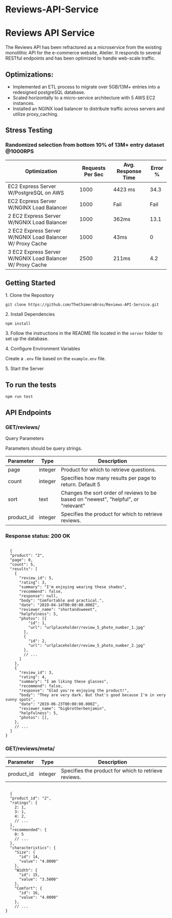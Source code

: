# Reviews-API-Service
<h1>Reviews API Service</h1>
<p>
The Reviews API has been refractored as a microservice from the existing monolithic API for the e-commerce website, Atelier. It responds to several RESTful endpoints and has been optimized to handle web-scale traffic.
</p>
<h2>
Optimizations:
</h2>
<ul>
  <li>
    Implemented an ETL process to migrate over 5GB/13M+ entries into a redesigned postgreSQL database.
  </li>
  <li>
    Scaled horizontally to a micro-service architecture with 5 AWS EC2 instances.
  </li>
  <li>
    Installed an NGINX load balancer to distribute traffic across servers and utilize proxy_caching.
  </li>
</ul>
<h2>Stress Testing</h2>
<h3>Randomized selection from bottom 10% of 13M+ entry dataset @1000RPS</h3>

| Optimization  | Requests Per Sec | Avg. Response Time| Error % |
| ------------- | ------------- | ------------|-------|
| EC2 Express Server W/PostgreSQL on AWS | 1000| 4423 ms | 34.3
| EC2 Ecpress Server W/NGINX Load Balancer  | 1000  | Fail| Fail| 100.00
| 2 EC2 Express Server W/NGNIX Load Balancer | 1000 | 362ms | 13.1 
| 2 EC2 Express Server W/NGNIX Load Balancer W/ Proxy Cache| 1000 | 43ms | 0
| 3 EC2 Express Server W/NGNIX Load Balancer W/ Proxy Cache| 2500 | 211ms | 4.2
<h2>Getting Started</h2>

<p>1. Clone the Repository</p>
  <pre><code>git clone https://github.com/TheChimeraBros/Reviews-API-Service.git</code></pre>

  <p>2. Install Dependencies</p>
  <pre><code>npm install</code></pre>

  <p>3. Follow the instructions in the README file located in the <code>server</code> folder to set up the database.</p>

  <p>4. Configure Environment Variables</p>
  <p>Create a <code>.env</code> file based on the <code>example.env</code> file.</p>

  <p>5. Start the Server</p>
  
<h2>To run the tests</h2>
<pre><code>npm run test</code></pre>

<h2>API Endpoints</h2>
<h3>GET/reviews/</h3>
<p>Query Parameters</p>
<p> Parameters should be query strings.</p>

| Parameter | Type    | Description                         |
| --------- | ------- | ----------------------------------- |
| page      | integer | Product for which to retrieve questions. |
| count     | integer | Specifies how many results per page to return. Default 5 |
| sort | text | Changes the sort order of reviews to be based on "newest", "helpful", or "relevant"|
| product_id | integer | Specifies the product for which to retrieve reviews.|

<h3>Response status: 200 OK</h3>
<pre><code>
  {
  "product": "2",
  "page": 0,
  "count": 5,
  "results": [
    {
      "review_id": 5,
      "rating": 3,
      "summary": "I'm enjoying wearing these shades",
      "recommend": false,
      "response": null,
      "body": "Comfortable and practical.",
      "date": "2019-04-14T00:00:00.000Z",
      "reviewer_name": "shortandsweeet",
      "helpfulness": 5,
      "photos": [{
          "id": 1,
          "url": "urlplaceholder/review_5_photo_number_1.jpg"
        },
        {
          "id": 2,
          "url": "urlplaceholder/review_5_photo_number_2.jpg"
        },
        // ...
      ]
    },
    {
      "review_id": 3,
      "rating": 4,
      "summary": "I am liking these glasses",
      "recommend": false,
      "response": "Glad you're enjoying the product!",
      "body": "They are very dark. But that's good because I'm in very sunny spots",
      "date": "2019-06-23T00:00:00.000Z",
      "reviewer_name": "bigbrotherbenjamin",
      "helpfulness": 5,
      "photos": [],
    },
    // ...
  ]
}
</code></pre>
<h3>GET/reviews/meta/</h3>

| Parameter | Type    | Description                         |
| --------- | ------- | ----------------------------------- |
| product_id | integer | Specifies the product for which to retrieve reviews.|

<pre><code>
  {
  "product_id": "2",
  "ratings": {
    2: 1,
    3: 1,
    4: 2,
    // ...
  },
  "recommended": {
    0: 5
    // ...
  },
  "characteristics": {
    "Size": {
      "id": 14,
      "value": "4.0000"
    },
    "Width": {
      "id": 15,
      "value": "3.5000"
    },
    "Comfort": {
      "id": 16,
      "value": "4.0000"
    },
    // ...
}
</code></pre>
